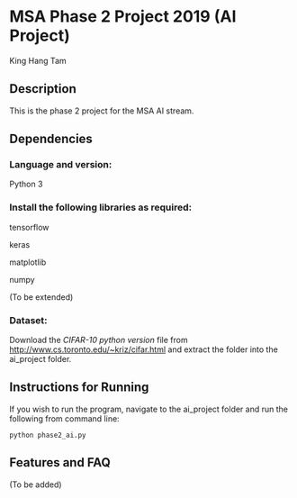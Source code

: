 # MSA Phase 2 Project 2019 (AI Project)

King Hang Tam

## Description

This is the phase 2 project for the MSA AI stream.

## Dependencies

### Language and version:

Python 3

### Install the following libraries as required:

tensorflow

keras

matplotlib

numpy

(To be extended)

### Dataset:

Download the *CIFAR-10 python version* file from http://www.cs.toronto.edu/~kriz/cifar.html and extract the folder into the ai_project folder.

## Instructions for Running

If you wish to run the program, navigate to the ai_project folder and run the following from command line:

```
python phase2_ai.py
```

## Features and FAQ

(To be added)